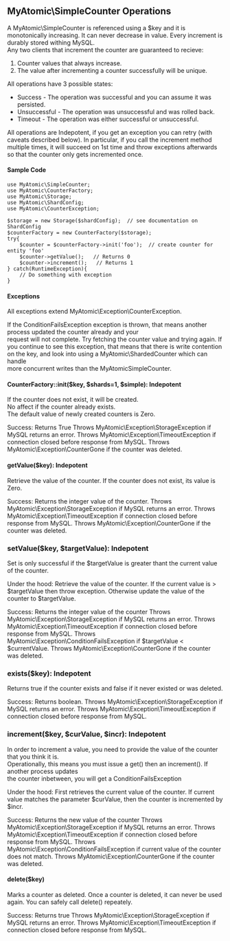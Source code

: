 ## MyAtomic\SimpleCounter Operations

A MyAtomic\SimpleCounter is referenced using a $key and it is monotonically increasing.
It can never decrease in value.  Every increment is durably stored withing MySQL.   
Any two clients that increment the counter are guaranteed to recieve:
1. Counter values that always increase.
2. The value after incrementing a counter successfully will be unique.

All operations have 3 possible states:
- Success - The operation was successful and you can assume it was persisted.
- Unsuccessful - The operation was unsuccessful and was rolled back. 
- Timeout - The operation was either successful or unsuccessful.

All operations are Indepotent, if you get an exception you can retry (with caveats described below).
In particular, if you call the increment method multiple times, it will succeed on 1st time and throw
exceptions afterwards so that the counter only gets incremented once.

#### Sample Code

    use MyAtomic\SimpleCounter;
    use MyAtomic\CounterFactory;
    use MyAtomic\Storage;
    use MyAtomic\ShardConfig;
    use MyAtomic\CounterException;
    
    $storage = new Storage($shardConfig);  // see documentation on ShardConfig
    $counterFactory = new CounterFactory($storage);
    try{
        $counter = $counterFactory->init('foo');  // create counter for entity 'foo'
        $counter->getValue();   // Returns 0
        $counter->increment();   // Returns 1
    } catch(RuntimeException){
        // Do something with exception
    }


#### Exceptions
All exceptions extend MyAtomic\Exception\CounterException.

If the ConditionFailsException exception is thrown, that means another process updated the counter already and your   
request will not complete.  Try fetching the counter value and trying again.  If you continue to see this exception, 
that means that there is write contention on the key, and look into using a MyAtomic\ShardedCounter which can handle  
more concurrent writes than the MyAtomicSimpleCounter.

#### CounterFactory::init($key, $shards=1, $simple): Indepotent
If the counter does not exist, it will be created.   
No affect if the counter already exists.   
The default value of newly created counters is Zero.

Success: Returns True
Throws MyAtomic\Exception\StorageException if MySQL returns an error.
Throws MyAtomic\Exception\TimeoutException if connection closed before response from MySQL.
Throws MyAtomic\Exception\CounterGone if the counter was deleted.

#### getValue($key): Indepotent
Retrieve the value of the counter.  If the counter does not exist, its value is Zero.

Success: Returns the integer value of the counter.
Throws MyAtomic\Exception\StorageException if MySQL returns an error.
Throws MyAtomic\Exception\TimeoutException if connection closed before response from MySQL.
Throws MyAtomic\Exception\CounterGone if the counter was deleted.

### setValue($key, $targetValue): Indepotent
Set is only successful if the $targetValue is greater thant the current value of the counter.

Under the hood:
Retrieve the value of the counter.  If the current value is > $targetValue then throw exception.
Otherwise update the value of the counter to $targetValue.

Success: Returns the integer value of the counter
Throws MyAtomic\Exception\StorageException if MySQL returns an error.
Throws MyAtomic\Exception\TimeoutException if connection closed before response from MySQL.
Throws MyAtomic\Exception\ConditionFailsException if $targetValue < $currentValue.
Throws MyAtomic\Exception\CounterGone if the counter was deleted.

### exists($key): Indepotent
Returns true if the counter exists and false if it never existed or was deleted.

Success: Returns boolean.
Throws MyAtomic\Exception\StorageException if MySQL returns an error.
Throws MyAtomic\Exception\TimeoutException if connection closed before response from MySQL.

### increment($key, $curValue, $incr): Indepotent
In order to increment a value, you need to provide the value of the counter that you think it is.   
Operationally, this means you must issue a get() then an increment().  If another process updates   
the counter inbetween, you will get a ConditionFailsException

Under the hood:
First retrieves the current value of the counter.
If current value matches the parameter $curValue, then the counter is incremented by $incr.

Success: Returns the new value of the counter
Throws MyAtomic\Exception\StorageException if MySQL returns an error.
Throws MyAtomic\Exception\TimeoutException if connection closed before response from MySQL.
Throws MyAtomic\Exception\ConditionFailsException if current value of the counter does not match.
Throws MyAtomic\Exception\CounterGone if the counter was deleted.

#### delete($key)
Marks a counter as deleted.  Once a counter is deleted, it can never be used again.
You can safely call delete() repeately.

Success: Returns true
Throws MyAtomic\Exception\StorageException if MySQL returns an error.
Throws MyAtomic\Exception\TimeoutException if connection closed before response from MySQL.



